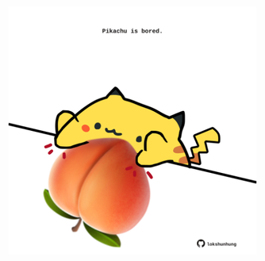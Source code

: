 <!-- built at 05/08/2021, 02:15:37 UTC -->
<p align="center">
  <img width="500" height="500" src="./ReadmeImage.svg">
</p>
